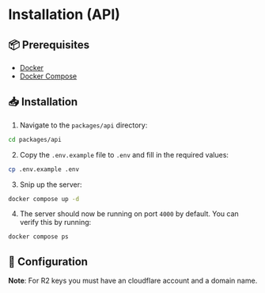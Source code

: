 # Installation (API)

## 📦 Prerequisites

- [Docker](https://docs.docker.com/get-docker/)
- [Docker Compose](https://docs.docker.com/compose/install/)

## 📥 Installation

1. Navigate to the `packages/api` directory:

```bash
cd packages/api
```

2. Copy the `.env.example` file to `.env` and fill in the required values:

```bash
cp .env.example .env
```

3. Snip up the server:

```bash
docker compose up -d

```

4. The server should now be running on port `4000` by default. You can verify this by running:

```bash
docker compose ps
```

## 📝 Configuration

**Note**: For R2 keys you must have an cloudflare account and a domain name.